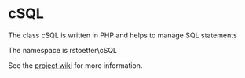 # cSQL

The class cSQL is written in PHP and helps to manage SQL statements

The namespace is rstoetter\\cSQL

See the [project wiki](https://github.com/rstoetter/cSQL/wiki) for more information.


